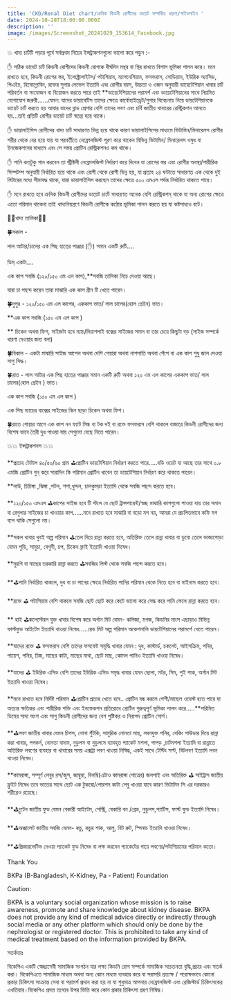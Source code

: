 ```yaml
---
title: 'CKD/Renal Diet chart/ক্রনিক কিডনী রোগীদের ডায়েট সম্পর্কিত ধারণা/গাইডলাইন '
date: 2024-10-28T18:00:00.000Z
description: ''
image: /images/Screenshot_20241029_153614_Facebook.jpg
---
```


💥 খাদ্য চার্টটি পড়ার পূর্বে সর্বপ্রথম নিচের ইন্সট্রাকশনগুলো ভালো করে পড়ুন :-

✋️ সঠিক ডায়েট চার্ট কিডনী রোগীদের কিডনী রোগকে দীর্ঘদিন মন্থর বা স্থির রাখতে বিশাল ভূমিকা পালন করে। মনে রাখতে হবে, কিডনী রোগের স্তর, ইলেক্ট্রোলাইটস/ পটাশিয়াম, ম্যাগনেশিয়াম, ফসফরাস, সোডিয়াম, ইউরিক অ্যাসিড, পিএইচ, হিমোগ্লোবিন, রক্তের সুগার লেভেল ইত্যাদি এবং রোগীর বয়স, উচ্চতা ও ওজন অনুযায়ী ডায়েটেশিয়ান খাবার চার্ট পরিবর্তন বা সংযোজন বা বিয়োজন করতে পারে তাই \*\*ডায়েটেশিয়ানের পরামর্শ এবং ডায়েটেশিয়ানের সাথে নিয়মিত যোগাযোগ জরুরী......যেমন: যাদের ডায়াবেটিস তাদের ক্ষেত্রে কার্বোহাইড্রেট/সুগার বিবেচনায় নিয়ে ডায়টেশিয়ানকে ডায়েট চার্ট করতে হয় আবার যাদের ব্লাড প্রেশার বেশি তাদের লবণ এবং চর্বি জাতীয় খাবারের রেস্ট্রিকশন আনতে হয়...তাই প্রতিটি রোগীর ডায়েট চার্ট স্বতন্ত্র হয়ে থাকে।

✋️ ডায়ালাইসিস রোগীদের খাদ্য চার্ট সাধারণত ভিন্ন হয়ে থাকে কারণ ডায়ালাইসিসের মাধ্যমে ভিটামিন/মিনারেলস রোগীর শরীর থেকে বের হয়ে যায় যা পরবর্তীতে নেফ্রোলজিস্ট পূরণ করে থাকেন বিভিন্ন ভিটামিন/ মিনারেলস ওষুধ বা ইনজেকশনের মাধ্যমে এবং সে সময় প্রোটিন রেস্ট্রিকশনও কম থাকে।

✋️ পানি কতটুকু পান করবেন তা স্ট্রীক্টলী নেফ্রোলজিস্ট নির্ধারণ করে দিবেন যা রোগের স্তর এবং রোগীর অবস্থা/শারীরিক সিম্পটম্প অনুযায়ী নির্ধারিত হয়ে থাকে এবং রোগী থেকে রোগী ভিন্ন হয়, যা প্রত্যহ ২৪ ঘন্টাতে সাধারণত এক থেকে দুই লিটারের মধ্যে সীমাবদ্ধ থাকে, যারা ডায়ালাইসিস করছেন তাদের ক্ষেত্রে ৫০০ এমএল পর্যন্ত নির্ধারিত থাকতে পারে।

✋️ মনে রাখতে হবে ক্রনিক কিডনী রোগীদের ডায়েট চার্টে সাধারণত অনেক বেশি রেস্ট্রিকশন্ থাকে যা অন্য রোগের ক্ষেত্রে এতো পরিমান থাকেনা তাই খাদ্যনিয়ন্ত্রণে কিডনী রোগীকে কঠোর ভূমিকা পালন করতে হয় যা কষ্টসাধ্যও বটে।

💢💢খাদ্য তালিকা💢💢

🍀সকাল -

লাল আটার/চালের এক পিছ হাতের পাঞ্জার (✋️) সমান একটি রুটি....

ডিম্ একটা....

এক কাপ সবজি (১২০/১৫০ এম এল কাপ),\*\*সবজি তালিকা নিচে দেওয়া আছে।

যারা চা পছন্দ করেন তারা মাঝারি এক কাপ গ্রীন টি খেতে পারেন।

🍀দুপুর - ১২০/১৫০ এম এল কাপের, এককাপ ভাত/ লাল চালের(হোল গ্রেইন) ভাত।

\*\*এক কাপ সবজি (১৫০ এম এল কাপ )

\*\* চিকেন অথবা ফিশ, সাইজটা হবে ম্যাচ/দিয়াশলাই বক্সের সাইজের সমান বা তার চেয়ে কিছুটা বড় (সাইজ সম্পর্কে ধারণা দেওয়ার জন্য বলা)

🍀বিকাল - একটা মাঝারি সাইজ আপেল অথবা দেশি পেয়ারা অথবা নাশপাতি অথবা পেঁপে বা এক কাপ শুধু জাল দেওয়া সাগু সিদ্ধ।

🍀রাত - লাল আটার এক পিছ হাতের পাঞ্জার সমান একটি রুটি অথবা ১২০ এম এল কাপের এককাপ ভাত/ লাল চালের(হোল গ্রেইন ) ভাত।

এক কাপ সবজি (১৫০ এম এল কাপ )

এক পিছ ম্যাচের বাক্সের সাইজের স্কিন ছাড়া চিকেন অথবা ফিশ।

🍀রাতে শোয়ার আগে এক কাপ নন ফ্যাট মিল্ক বা টক দই বা রক্তে ফসফরাস বেশি থাকলে বাজারে কিডনী রোগীদের জন্য বিশেষ ভাবে তৈরী দুধ পাওয়া যায় সেগুলো বেছে নিতে পারেন।

💥💥 ইন্সট্রাকশনস 💥💥

\*\*প্রত্যহ টোটাল ৪০/৫০/৬০ গ্রাম ⛳️প্রোটিন ডায়টেশিয়ান নির্ধারণ করতে পারে.....বডি ওয়েট যা আছে তার সাথে ০.৮ এমজি প্রোটিন গুন্ করে সারাদিন কি পরিমান প্রোটিন খাবেন তা ডায়টেশিয়ান নির্ধারণ করে থাকতে পারেন।

\*\*লাউ, চিচিঙ্গা ,ঝিঙ্গা ,পটল, শশা,ধুন্দল, চালকুমড়া ইত্যাদি থেকে সবজি পছন্দ করতে হবে।

\*\*১২০/১৫০ এমএল ⛳️কাপের সাইজ হবে টি স্টলে যে ছোট ট্রান্সপারেন্ট/স্বচ্ছ মাঝারি কাপগুলো পাওয়া যায় তার সমান বা রেগুলার সাইজের চা খাওয়ার কাপ......মনে রাখতে হবে মাঝারি বা বড়ো মগ নয়,  আমরা যে প্রচলিতভাবে কফি মগ বলে থাকি সেগুলো নয়।

\*\*সকল খাবার খুবই অল্প পরিমান ⛳️তেল দিয়ে রান্না করতে হবে, অতিরিক্ত তেলে রান্না খাবার বা ডুবো তেলে ভাজাপোড়া যেমন পুড়ি, সামুচা, বেগুনী, চপ, চিকেন ফ্রাই ইত্যাদি খাওয়া নিষেধ।

\*\*মুরগি বা মাছের তরকারি রান্না করতে ⛳️সবজির লিস্ট থেকে সবজি পছন্দ করতে হবে।

\*\*⛳️পানি নির্ধারিত থাকলে, দুধ বা চা পানের ক্ষেত্রে নির্ধারিত পানির পরিমান থেকে নিতে হবে বা মাইনাস করতে হবে।

\*\*রক্তে ⛳️ পটাসিয়াম বেশি থাকলে সবজি ছোট ছোট করে কেটে ভালো করে সেদ্ধ করে পানি ফেলে রান্না করতে হবে।

\*\* হাই ⛳️কলেস্টেরল যুক্ত খাবার বিশেষ করে অর্গান মিট যেমন- কলিজা, মগজ, কিডনির মাংস এছাড়াও বিভিন্ন ফাস্টফুড আইটেম ইত্যাদি খাওয়া নিষেধ.....রেড মিট অল্প পরিমান অকেশনালি ডায়টেশিয়ানের পরামর্শে খেতে পারেন।

\*\*যাদের রক্তে ⛳️ ফসফরাস বেশি তাদের ফসফেট সমৃদ্ধি খাবার যেমন : দুধ, কাস্টার্ড, চকলেট, আইসক্রিম, পনির, পায়েশ, পনির, চিজ, মাছের কাটা, মাছের মাথা, ছোট মাছ, কোমল পানিও ইত্যাদি খাওয়া নিষেধ।

\*\*যাদের ⛳️ ইউরিক এসিড বেশি তাদের ইউরিক এসিড সমৃদ্ধ খাবার যেমন ছোলা, মটর, সিম, পুই শাক, অর্গান মিট ইত্যাদি খাওয়া নিষেধ।

\*\*মনে রাখতে হবে নির্দিষ্ট পরিমান ⛳️প্রোটিন প্রত্যহ খেতে হবে.. প্রোটিন বন্ধ করলে পেশী/মাছেল ওয়েস্ট হতে পারে যা অত্যন্ত ক্ষতিকর এবং শারীরিক শক্তি এবং ইনফেকশন প্রতিরোধে প্রোটিন গুরুত্বপূর্ণ ভূমিকা পালন করে.....\*\*পরিমিত ডিমের সাদা অংশ এবং সাগু কিডনী রোগীদের জন্য বেশ পুষ্টিকর ও নিরাপদ প্রোটিন সোর্স।

\*\*⛳️লবণ জাতীয় খাবার যেমন চিপস, নোনা শুঁটকি, সামুদ্রিক নোনতা মাছ, লবনযুক্ত পনির, বেকিং পাউডার দিয়ে রান্না করা খাবার, পপকর্ন, নোনতা বাদাম, নুডুলস বা নুডুলসে ব্যাবহৃত প্যাকেট মশলা, পাপড় ,চাটমশলা ইত্যাদি বা রান্নাতে অতিরিক্ত লবণের ব্যবহার বা খাবারের সময় এক্সট্রা লবণ খাওয়া নিষিদ্ধ, একই সাথে টেস্টিং সল্ট, বিটলবণ ইত্যাদি লবন খাওয়া নিষেধ।

\*\*কামরাঙ্গা, সম্পূর্ণ লেবুর রস/জুস, জাম্বুরা, বিলম্বি(এটাও কামরাঙ্গা গোত্রের) জলপাই এবং অতিরিক্ত ⛳️ সাইট্রাস জাতীয় ফ্রুইট নিষেধ তবে ভাতের সাথে ছোট এক টুকরো/পোরশন কাটা লেবু খাওয়া যাবে কারণ ভিটামিন সি এর দরকারও শরীরেও রয়েছে।

\*\*⛳️গ্লুটেন জাতীয় ফুড যেমন বেকারী আইটেম, পেস্ট্রি, বেকারি বন /ব্রেড, নুডুলস,প্যাটিস, ফাস্ট ফুড ইত্যাদি নিষেধ।

\*\*⛳️অক্সালেট জাতীয় সবজি যেমন- কচু, কচুর শাক, আলু, বিট রুট, স্পিনাচ ইত্যাদি খাওয়া নিষেধ।

\*\*⛳️প্রিজারভেটিভ দেওয়া প্যাকেট ফুড নিষেধ বা লক্ষ করবেন প্যাকেটের গায়ে লবণের/পটাশিয়ামের পরিমান কতো।

Thank You

BKPa (B-Bangladesh, K-Kidney, Pa - Patient) Foundation

Caution:

BKPA is a voluntary social organization whose mission is to raise awareness, promote and share knowledge about kidney disease. BKPA does not provide any kind of medical advice directly or indirectly through social media or any other platform which should only be done by the nephrologist or registered doctor. This is prohibited to take any kind of medical treatment based on the information provided by BKPA.

সতর্কতাঃ

বিকেপিএ একটি স্বেচ্ছাসেবী সামাজিক সংগঠন যার লক্ষ্য কিডনি রোগ সম্পর্কে সামাজিক সচেতনতা বৃদ্ধি,প্রচার এবং সতর্ক করা। বিকেপিএতে সামাজিক মাধ্যম অথবা অন্য কোন মাধ্যম ব্যবহার করে বা সরাসরি প্রত্যক্ষ / পরোক্ষভাবে কোনো প্রকার চিকিৎসা সংক্রান্ত সেবা বা পরামর্শ প্রদান করা হয় না যা শুধুমাত্র আপনার নেফ্রোলজিস্ট এবং রেজিস্টার্ড চিকিৎসকের এখতিয়ার।বিকেপিএ প্রদত্ত তথ্যের উপর ভিত্তি করে কোন প্রকার চিকিৎসা গ্রহণ নিষিদ্ধ।
